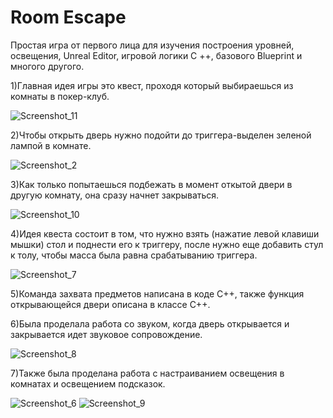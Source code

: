 # Room Escape

Простая игра от первого лица для изучения построения уровней, освещения, Unreal Editor, игровой логики C ++, базового Blueprint и многого другого.

1)Главная идея игры это квест, проходя который выбираешься из комнаты в покер-клуб. 

 ![Screenshot_11](https://user-images.githubusercontent.com/65093579/85608537-d467af00-b65d-11ea-8668-a79d1b355a17.png)
 
2)Чтобы открыть дверь нужно подойти до триггера-выделен зеленой лампой в комнате.

 ![Screenshot_2](https://user-images.githubusercontent.com/65093579/85608609-e5182500-b65d-11ea-952e-1f89b495d52e.png)
 
3)Как только попытаешься подбежать в момент откытой двери в другую комнату, она сразу начнет закрываться.

 ![Screenshot_10](https://user-images.githubusercontent.com/65093579/85608685-f9f4b880-b65d-11ea-9a61-d22d01ab18a1.png)
 
4)Идея квеста состоит в том, что нужно взять (нажатие левой клавиши мышки) стол и поднести его к триггеру, после нужно еще добавить стул к толу, чтобы масса была равна срабатыванию триггера.

 ![Screenshot_7](https://user-images.githubusercontent.com/65093579/85608740-08db6b00-b65e-11ea-9255-f8cb249ec58e.png)
 
5)Команда захвата предметов написана в коде С++, также функция открывающейся двери описана в классе С++.

6)Была проделала работа со звуком, когда дверь открывается и закрывается идет звуковое сопровождение.

 ![Screenshot_8](https://user-images.githubusercontent.com/65093579/85608808-1c86d180-b65e-11ea-99fb-77a6fd4d8ad9.png)
 
7)Также была проделана работа с настраиванием освещения в комнатах и освещением подсказок.

![Screenshot_6](https://user-images.githubusercontent.com/65093579/85608905-36c0af80-b65e-11ea-9ac9-bb79ddad7b53.png)
![Screenshot_9](https://user-images.githubusercontent.com/65093579/85608941-3f18ea80-b65e-11ea-9bc2-8e5dd28a30ab.png)



 

